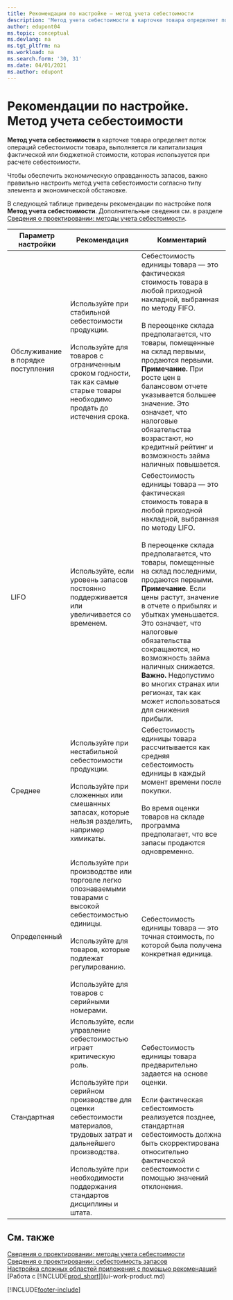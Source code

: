 ```yaml
---
title: Рекомендации по настройке — метод учета себестоимости
description: 'Метод учета себестоимости в карточке товара определяет поток операций себестоимости товара, выполняется ли капитализация фактической или бюджетной стоимости, которая используется при расчете себестоимости.'
author: edupont04
ms.topic: conceptual
ms.devlang: na
ms.tgt_pltfrm: na
ms.workload: na
ms.search.form: '30, 31'
ms.date: 04/01/2021
ms.author: edupont
---
```

# <a name="setup-best-practices-costing-method"></a>Рекомендации по настройке. Метод учета себестоимости

**Метод учета себестоимости** в карточке товара определяет поток операций себестоимости товара, выполняется ли капитализация фактической или бюджетной стоимости, которая используется при расчете себестоимости.  

Чтобы обеспечить экономическую оправданность запасов, важно правильно настроить метод учета себестоимости согласно типу элемента и экономической обстановке.  

В следующей таблице приведены рекомендации по настройке поля **Метод учета себестоимости**. Дополнительные сведения см. в разделе [Сведения о проектировании: методы учета себестоимости](design-details-costing-methods.md).  

|Параметр настройки|Рекомендация|Комментарий|  
|------------------|-------------------|-------------|  
|Обслуживание в порядке поступления|Используйте при стабильной себестоимости продукции.<br /><br /> Используйте для товаров с ограниченным сроком годности, так как самые старые товары необходимо продать до истечения срока.|Себестоимость единицы товара — это фактическая стоимость товара в любой приходной накладной, выбранная по методу FIFO.<br /><br /> В переоценке склада предполагается, что товары, помещенные на склад первыми, продаются первыми. **Примечание.** При росте цен в балансовом отчете указывается большее значение. Это означает, что налоговые обязательства возрастают, но кредитный рейтинг и возможность займа наличных повышается.|  
|LIFO|Используйте, если уровень запасов постоянно поддерживается или увеличивается со временем.|Себестоимость единицы товара — это фактическая стоимость товара в любой приходной накладной, выбранная по методу LIFO.<br /><br /> В переоценке склада предполагается, что товары, помещенные на склад последними, продаются первыми. **Примечание**. Если цены растут, значение в отчете о прибылях и убытках уменьшается. Это означает, что налоговые обязательства сокращаются, но возможность займа наличных снижается. **Важно.** Недопустимо во многих странах или регионах, так как может использоваться для снижения прибыли.|  
|Среднее|Используйте при нестабильной себестоимости продукции.<br /><br /> Используйте при сложенных или смешанных запасах, которые нельзя разделить, например химикаты.|Себестоимость единицы товара рассчитывается как средняя себестоимость единицы в каждый момент времени после покупки.<br /><br /> Во время оценки товаров на складе программа предполагает, что все запасы продаются одновременно.|
|Определенный|Используйте при производстве или торговле легко опознаваемыми товарами с высокой себестоимостью единицы.<br /><br /> Используйте для товаров, которые подлежат регулированию.<br /><br /> Используйте для товаров с серийными номерами.|Себестоимость единицы товара — это точная стоимость, по которой была получена конкретная единица.|
|Стандартная|Используйте, если управление себестоимостью играет критическую роль.<br /><br /> Используйте при серийном производстве для оценки себестоимости материалов, трудовых затрат и дальнейшего производства.<br /><br /> Используйте при необходимости поддержания стандартов дисциплины и штата.|Себестоимость единицы товара предварительно задается на основе оценки.<br /><br /> Если фактическая себестоимость реализуется позднее, стандартная себестоимость должна быть скорректирована относительно фактической себестоимости с помощью значений отклонения.|  

## <a name="see-also"></a>См. также

[Сведения о проектировании: методы учета себестоимости](design-details-costing-methods.md)  
[Сведения о проектировании: себестоимость запасов](design-details-inventory-costing.md)  
[Настройка сложных областей приложения с помощью рекомендаций](set-up-complex-application-areas-using-best-practices.md)  
[Работа с [!INCLUDE[prod_short](includes/prod_short.md)]](ui-work-product.md)  


[!INCLUDE[footer-include](includes/footer-banner.md)]
